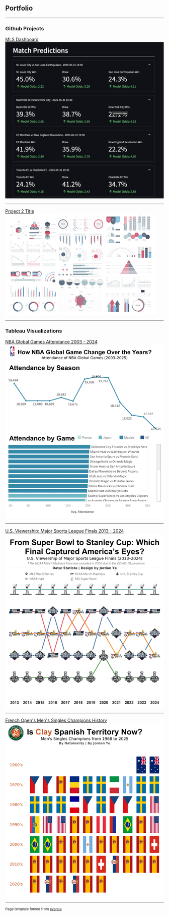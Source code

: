 ## Portfolio

---

### Github Projects 

[MLS Dashboard](https://mls-dashboard-neuu4ihhxf.streamlit.app/)
<img src="images/football_app.jpeg?raw=true"/>

---
[Project 2 Title](/sample_page)
<img src="images/dummy_thumbnail.jpg?raw=true"/>

---

### Tableau Visualizations

[NBA Global Games Attendance 2003 - 2024](https://public.tableau.com/views/global_game_v3/Dashboard1?:language=en-GB&:sid=&:redirect=auth&:display_count=n&:origin=viz_share_link)
<img src="images/nba_dashboard.png?raw=true"/>

---

[U.S. Viewership: Major Sports League Finals 2013 - 2024](https://public.tableau.com/views/usa_sports_watch_v4/Dashboard?:language=en-GB&:sid=&:redirect=auth&:display_count=n&:origin=viz_share_link)
<img src="images/Viewership_dashboard.png?raw=true"/>

---

[French Open's Men's Singles Champions History](https://public.tableau.com/views/frech_open_winner_v3/Dashboard?:language=en-GB&:sid=&:redirect=auth&:display_count=n&:origin=viz_share_link)
<img src="images/tennis_dashboard.png?raw=true"/>


---
<p style="font-size:11px">Page template forked from <a href="https://github.com/evanca/quick-portfolio">evanca</a></p>
<!-- Remove above link if you don't want to attibute -->
